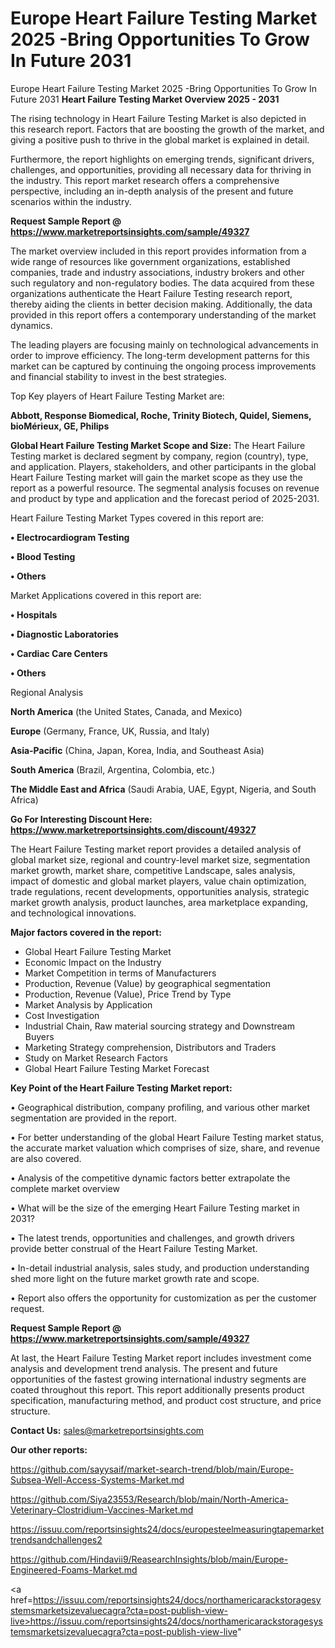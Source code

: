 # Europe Heart Failure Testing Market 2025 -Bring Opportunities To Grow In Future 2031
Europe Heart Failure Testing Market 2025 -Bring Opportunities To Grow In Future 2031
<Strong> Heart Failure Testing Market Overview 2025 - 2031</strong>

The rising technology in Heart Failure Testing Market is also depicted in this research report. Factors that are boosting the growth of the market, and giving a positive push to thrive in the global market is explained in detail.

Furthermore, the report highlights on emerging trends, significant drivers, challenges, and opportunities, providing all necessary data for thriving in the industry. This report market research offers a comprehensive perspective, including an in-depth analysis of the present and future scenarios within the industry.

<strong>Request Sample Report @ <a href=https://www.marketreportsinsights.com/sample/49327>https://www.marketreportsinsights.com/sample/49327</a></strong>

The market overview included in this report provides information from a wide range of resources like government organizations, established companies, trade and industry associations, industry brokers and other such regulatory and non-regulatory bodies. The data acquired from these organizations authenticate the Heart Failure Testing research report, thereby aiding the clients in better decision making. Additionally, the data provided in this report offers a contemporary understanding of the market dynamics.

The leading players are focusing mainly on technological advancements in order to improve efficiency. The long-term development patterns for this market can be captured by continuing the ongoing process improvements and financial stability to invest in the best strategies.

Top Key players of Heart Failure Testing Market are:

<strong>Abbott, Response Biomedical, Roche, Trinity Biotech, Quidel, Siemens, bioMérieux, GE, Philips</strong>

<strong><b>Global Heart Failure Testing Market Scope and Size:</b></strong>
The Heart Failure Testing market is declared segment by company, region (country), type, and application. Players, stakeholders, and other participants in the global Heart Failure Testing market will gain the market scope as they use the report as a powerful resource. The segmental analysis focuses on revenue and product by type and application and the forecast period of 2025-2031.

Heart Failure Testing Market Types covered in this report are:

<strong>•  Electrocardiogram Testing

•  Blood Testing

•  Others</strong>

Market Applications covered in this report are:

<strong>•  Hospitals

•  Diagnostic Laboratories

•  Cardiac Care Centers

•  Others</strong> 

Regional Analysis

<strong>North America</strong> (the United States, Canada, and Mexico)

<strong>Europe</strong> (Germany, France, UK, Russia, and Italy)

<strong>Asia-Pacific</strong> (China, Japan, Korea, India, and Southeast Asia)

<strong>South America</strong> (Brazil, Argentina, Colombia, etc.)

<strong>The Middle East and Africa</strong> (Saudi Arabia, UAE, Egypt, Nigeria, and South Africa)

<strong>Go For Interesting Discount Here: <a href=https://www.marketreportsinsights.com/discount/49327>https://www.marketreportsinsights.com/discount/49327</a></strong>

The Heart Failure Testing market report provides a detailed analysis of global market size, regional and country-level market size, segmentation market growth, market share, competitive Landscape, sales analysis, impact of domestic and global market players, value chain optimization, trade regulations, recent developments, opportunities analysis, strategic market growth analysis, product launches, area marketplace expanding, and technological innovations.

<strong><b>Major factors covered in the report:</b></strong>
<ul>
  <li>Global Heart Failure Testing Market </li>
  <li>Economic Impact on the Industry</li>
  <li>Market Competition in terms of Manufacturers</li>
  <li>Production, Revenue (Value) by geographical segmentation</li>
  <li>Production, Revenue (Value), Price Trend by Type</li>
  <li>Market Analysis by Application</li>
  <li>Cost Investigation</li>
  <li>Industrial Chain, Raw material sourcing strategy and Downstream Buyers</li>
  <li>Marketing Strategy comprehension, Distributors and Traders</li>
  <li>Study on Market Research Factors</li>
  <li>Global Heart Failure Testing Market Forecast</li>
</ul>

<strong><b>Key Point of the Heart Failure Testing Market report:</b></strong>

• Geographical distribution, company profiling, and various other market segmentation are provided in the report.

• For better understanding of the global Heart Failure Testing market status, the accurate market valuation which comprises of size, share, and revenue are also covered.

• Analysis of the competitive dynamic factors better extrapolate the complete market overview

• What will be the size of the emerging Heart Failure Testing market in 2031?

• The latest trends, opportunities and challenges, and growth drivers provide better construal of the Heart Failure Testing Market.

• In-detail industrial analysis, sales study, and production understanding shed more light on the future market growth rate and scope.

• Report also offers the opportunity for customization as per the customer request.

<strong>Request Sample Report @ <a href=https://www.marketreportsinsights.com/sample/49327>https://www.marketreportsinsights.com/sample/49327</a></strong>

At last, the Heart Failure Testing Market report includes investment come analysis and development trend analysis. The present and future opportunities of the fastest growing international industry segments are coated throughout this report. This report additionally presents product specification, manufacturing method, and product cost structure, and price structure.

<strong>Contact Us:</strong>
sales@marketreportsinsights.com

<strong>Our other reports:</strong>

<a href=https://github.com/sayysaif/market-search-trend/blob/main/Europe-Subsea-Well-Access-Systems-Market.md>https://github.com/sayysaif/market-search-trend/blob/main/Europe-Subsea-Well-Access-Systems-Market.md</a>

<a href=https://github.com/Siya23553/Research/blob/main/North-America-Veterinary-Clostridium-Vaccines-Market.md>https://github.com/Siya23553/Research/blob/main/North-America-Veterinary-Clostridium-Vaccines-Market.md</a>

<a href=https://issuu.com/reportsinsights24/docs/europesteelmeasuringtapemarkettrendsandchallenges2>https://issuu.com/reportsinsights24/docs/europesteelmeasuringtapemarkettrendsandchallenges2</a>

<a href=https://github.com/Hindavii9/ReasearchInsights/blob/main/Europe-Engineered-Foams-Market.md>https://github.com/Hindavii9/ReasearchInsights/blob/main/Europe-Engineered-Foams-Market.md</a>

<a href=https://issuu.com/reportsinsights24/docs/northamericarackstoragesystemsmarketsizevaluecagra?cta=post-publish-view-live>https://issuu.com/reportsinsights24/docs/northamericarackstoragesystemsmarketsizevaluecagra?cta=post-publish-view-live</a>"
